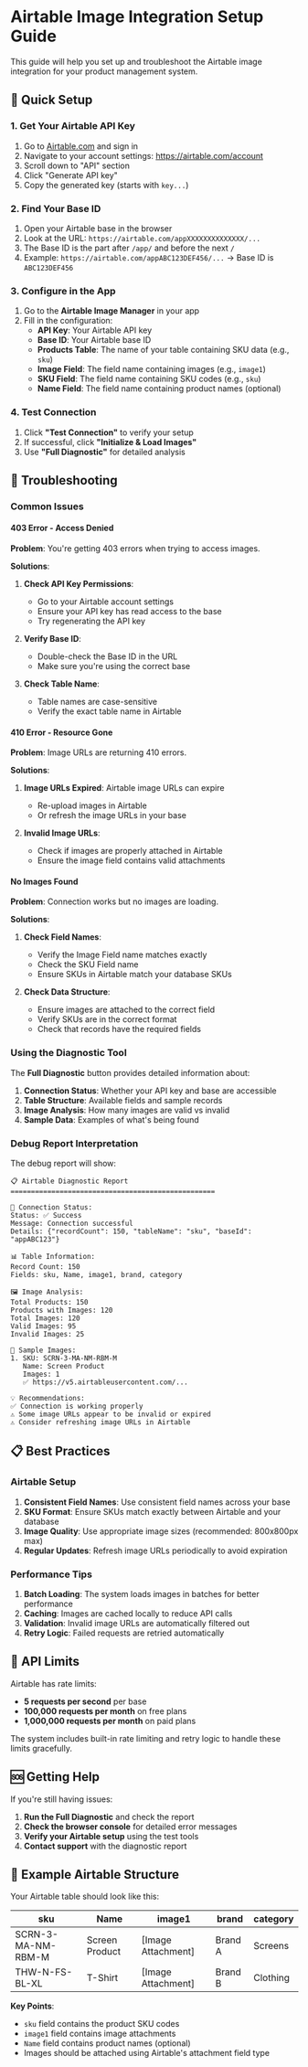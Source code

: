 # Airtable Image Integration Setup Guide

This guide will help you set up and troubleshoot the Airtable image integration for your product management system.

## 🚀 Quick Setup

### 1. Get Your Airtable API Key

1. Go to [Airtable.com](https://airtable.com) and sign in
2. Navigate to your account settings: https://airtable.com/account
3. Scroll down to "API" section
4. Click "Generate API key"
5. Copy the generated key (starts with `key...`)

### 2. Find Your Base ID

1. Open your Airtable base in the browser
2. Look at the URL: `https://airtable.com/appXXXXXXXXXXXXXX/...`
3. The Base ID is the part after `/app/` and before the next `/`
4. Example: `https://airtable.com/appABC123DEF456/...` → Base ID is `ABC123DEF456`

### 3. Configure in the App

1. Go to the **Airtable Image Manager** in your app
2. Fill in the configuration:
   - **API Key**: Your Airtable API key
   - **Base ID**: Your Airtable base ID
   - **Products Table**: The name of your table containing SKU data (e.g., `sku`)
   - **Image Field**: The field name containing images (e.g., `image1`)
   - **SKU Field**: The field name containing SKU codes (e.g., `sku`)
   - **Name Field**: The field name containing product names (optional)

### 4. Test Connection

1. Click **"Test Connection"** to verify your setup
2. If successful, click **"Initialize & Load Images"**
3. Use **"Full Diagnostic"** for detailed analysis

## 🔧 Troubleshooting

### Common Issues

#### 403 Error - Access Denied
**Problem**: You're getting 403 errors when trying to access images.

**Solutions**:
1. **Check API Key Permissions**:
   - Go to your Airtable account settings
   - Ensure your API key has read access to the base
   - Try regenerating the API key

2. **Verify Base ID**:
   - Double-check the Base ID in the URL
   - Make sure you're using the correct base

3. **Check Table Name**:
   - Table names are case-sensitive
   - Verify the exact table name in Airtable

#### 410 Error - Resource Gone
**Problem**: Image URLs are returning 410 errors.

**Solutions**:
1. **Image URLs Expired**: Airtable image URLs can expire
   - Re-upload images in Airtable
   - Or refresh the image URLs in your base

2. **Invalid Image URLs**: 
   - Check if images are properly attached in Airtable
   - Ensure the image field contains valid attachments

#### No Images Found
**Problem**: Connection works but no images are loading.

**Solutions**:
1. **Check Field Names**:
   - Verify the Image Field name matches exactly
   - Check the SKU Field name
   - Ensure SKUs in Airtable match your database SKUs

2. **Check Data Structure**:
   - Ensure images are attached to the correct field
   - Verify SKUs are in the correct format
   - Check that records have the required fields

### Using the Diagnostic Tool

The **Full Diagnostic** button provides detailed information about:

1. **Connection Status**: Whether your API key and base are accessible
2. **Table Structure**: Available fields and sample records
3. **Image Analysis**: How many images are valid vs invalid
4. **Sample Data**: Examples of what's being found

### Debug Report Interpretation

The debug report will show:

```
📋 Airtable Diagnostic Report
==================================================

🔗 Connection Status:
Status: ✅ Success
Message: Connection successful
Details: {"recordCount": 150, "tableName": "sku", "baseId": "appABC123"}

📊 Table Information:
Record Count: 150
Fields: sku, Name, image1, brand, category

🖼️ Image Analysis:
Total Products: 150
Products with Images: 120
Total Images: 120
Valid Images: 95
Invalid Images: 25

📸 Sample Images:
1. SKU: SCRN-3-MA-NM-RBM-M
   Name: Screen Product
   Images: 1
   ✅ https://v5.airtableusercontent.com/...

💡 Recommendations:
✅ Connection is working properly
⚠️ Some image URLs appear to be invalid or expired
⚠️ Consider refreshing image URLs in Airtable
```

## 📋 Best Practices

### Airtable Setup
1. **Consistent Field Names**: Use consistent field names across your base
2. **SKU Format**: Ensure SKUs match exactly between Airtable and your database
3. **Image Quality**: Use appropriate image sizes (recommended: 800x800px max)
4. **Regular Updates**: Refresh image URLs periodically to avoid expiration

### Performance Tips
1. **Batch Loading**: The system loads images in batches for better performance
2. **Caching**: Images are cached locally to reduce API calls
3. **Validation**: Invalid image URLs are automatically filtered out
4. **Retry Logic**: Failed requests are retried automatically

## 🔄 API Limits

Airtable has rate limits:
- **5 requests per second** per base
- **100,000 requests per month** on free plans
- **1,000,000 requests per month** on paid plans

The system includes built-in rate limiting and retry logic to handle these limits gracefully.

## 🆘 Getting Help

If you're still having issues:

1. **Run the Full Diagnostic** and check the report
2. **Check the browser console** for detailed error messages
3. **Verify your Airtable setup** using the test tools
4. **Contact support** with the diagnostic report

## 📝 Example Airtable Structure

Your Airtable table should look like this:

| sku | Name | image1 | brand | category |
|-----|------|--------|-------|----------|
| SCRN-3-MA-NM-RBM-M | Screen Product | [Image Attachment] | Brand A | Screens |
| THW-N-FS-BL-XL | T-Shirt | [Image Attachment] | Brand B | Clothing |

**Key Points**:
- `sku` field contains the product SKU codes
- `image1` field contains image attachments
- `Name` field contains product names (optional)
- Images should be attached using Airtable's attachment field type
